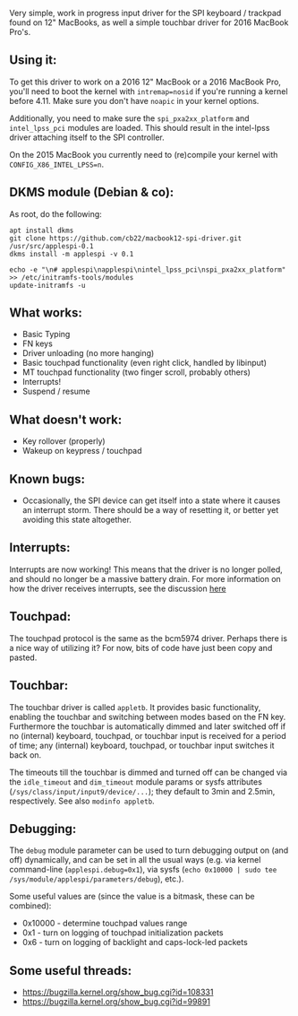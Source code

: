 Very simple, work in progress input driver for the SPI keyboard / trackpad found on 12" MacBooks, as well a simple touchbar driver for 2016 MacBook Pro's.

Using it:
---------
To get this driver to work on a 2016 12" MacBook or a 2016 MacBook Pro, you'll need to boot the kernel with `intremap=nosid` if you're running a kernel before 4.11. Make sure you don't have `noapic` in your kernel options.

Additionally, you need to make sure the `spi_pxa2xx_platform` and `intel_lpss_pci` modules are loaded. This should result in the intel-lpss driver attaching itself to the SPI controller. 

On the 2015 MacBook you currently need to (re)compile your kernel with `CONFIG_X86_INTEL_LPSS=n`.

DKMS module (Debian & co):
--------------------------
As root, do the following:
```
apt install dkms
git clone https://github.com/cb22/macbook12-spi-driver.git /usr/src/applespi-0.1
dkms install -m applespi -v 0.1

echo -e "\n# applespi\napplespi\nintel_lpss_pci\nspi_pxa2xx_platform" >> /etc/initramfs-tools/modules
update-initramfs -u
```

What works:
-----------
* Basic Typing
* FN keys
* Driver unloading (no more hanging)
* Basic touchpad functionality (even right click, handled by libinput)
* MT touchpad functionality (two finger scroll, probably others)
* Interrupts!
* Suspend / resume

What doesn't work:
------------------
* Key rollover (properly)
* Wakeup on keypress / touchpad
 
Known bugs:
-----------
* Occasionally, the SPI device can get itself into a state where it causes an interrupt storm. There should be a way of resetting it, or better yet avoiding this state altogether.

Interrupts:
-----------
Interrupts are now working! This means that the driver is no longer polled, and should no longer be a massive battery drain. For more information on how the driver receives interrupts, see the discussion [here](https://github.com/cb22/macbook12-spi-driver/pull/1)

Touchpad:
---------
The touchpad protocol is the same as the bcm5974 driver. Perhaps there is a nice way of utilizing it? For now, bits of code have just been copy and pasted.

Touchbar:
---------
The touchbar driver is called `appletb`. It provides basic functionality, enabling the touchbar and switching between modes based on the FN key. Furthermore the touchbar is automatically dimmed and later switched off if no (internal) keyboard, touchpad, or touchbar input is received for a period of time; any (internal) keyboard, touchpad, or touchbar input switches it back on.

The timeouts till the touchbar is dimmed and turned off can be changed via the `idle_timeout` and `dim_timeout` module params or sysfs attributes (`/sys/class/input/input9/device/...`); they default to 3min and 2.5min, respectively. See also `modinfo appletb`.

Debugging:
----------
The `debug` module parameter can be used to turn debugging output on (and off) dynamically, and can be set in all the usual ways (e.g. via kernel command-line (`applespi.debug=0x1`), via sysfs (`echo 0x10000 | sudo tee /sys/module/applespi/parameters/debug`), etc.).

Some useful values are (since the value is a bitmask, these can be combined):
* 0x10000 - determine touchpad values range
* 0x1     - turn on logging of touchpad initialization packets
* 0x6     - turn on logging of backlight and caps-lock-led packets

Some useful threads:
--------------------
* https://bugzilla.kernel.org/show_bug.cgi?id=108331
* https://bugzilla.kernel.org/show_bug.cgi?id=99891
